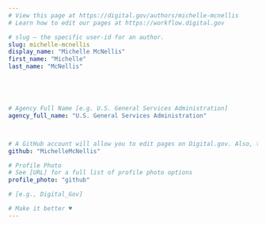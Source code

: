 ```yaml
---
# View this page at https://digital.gov/authors/michelle-mcnellis
# Learn how to edit our pages at https://workflow.digital.gov

# slug — the specific user-id for an author.
slug: michelle-mcnellis
display_name: "Michelle McNellis"
first_name: "Michelle"
last_name: "McNellis"





# Agency Full Name [e.g. U.S. General Services Administration]
agency_full_name: "U.S. General Services Administration"



# A GitHub account will allow you to edit pages on Digital.gov. Also, the image used in your GitHub account can be used to populate your digital.gov profile photo. Learn more about getting a Github account at [URL]
github: "MichelleMcNellis"

# Profile Photo
# See [URL] for a full list of profile photo options
profile_photo: "github"

# [e.g., Digital_Gov]

# Make it better ♥
---
```

